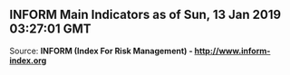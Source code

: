 ## INFORM Main Indicators as of Sun, 13 Jan 2019 03:27:01 GMT

Source: **INFORM (Index For Risk Management) - http://www.inform-index.org**